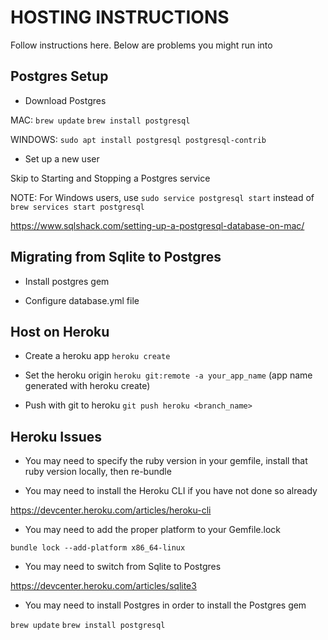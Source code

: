 # HOSTING INSTRUCTIONS

Follow instructions here. Below are problems you might run into

## Postgres Setup

- Download Postgres

MAC: 
```brew update```
```brew install postgresql```

WINDOWS: 
```sudo apt install postgresql postgresql-contrib```

- Set up a new user

Skip to Starting and Stopping a Postgres service

NOTE: For Windows users, use ```sudo service postgresql start``` instead of ```brew services start postgresql```

https://www.sqlshack.com/setting-up-a-postgresql-database-on-mac/

## Migrating from Sqlite to Postgres

- Install postgres gem

- Configure database.yml file

## Host on Heroku

- Create a heroku app ```heroku create```

- Set the heroku origin ```heroku git:remote -a your_app_name``` (app name generated with heroku create)

- Push with git to heroku ```git push heroku <branch_name>```


## Heroku Issues

- You may need to specify the ruby version in your gemfile, install that ruby version locally, then re-bundle

- You may need to install the Heroku CLI if you have not done so already

https://devcenter.heroku.com/articles/heroku-cli

- You may need to add the proper platform to your Gemfile.lock

```bundle lock --add-platform x86_64-linux```

- You may need to switch from Sqlite to Postgres

https://devcenter.heroku.com/articles/sqlite3

- You may need to install Postgres in order to install the Postgres gem

```brew update```
```brew install postgresql```